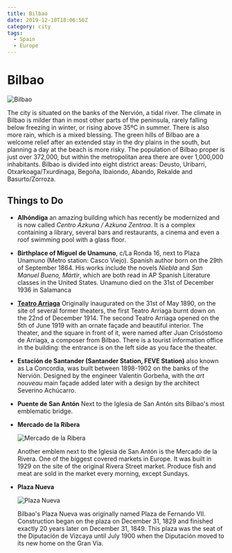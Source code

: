 ```yaml
---
title: Bilbao
date: 2019-12-10T18:06:56Z
category: city
tags:
  - Spain
  - Europe
---
```


# Bilbao <WishWidget country="ES" city="Bilbao" picture="https://wikitravel.org/upload/shared//thumb/7/7c/Arriaga.jpg/200px-Arriaga.jpg"></WishWidget>
![Bilbao](https://wikitravel.org/upload/shared//thumb/7/7c/Arriaga.jpg/200px-Arriaga.jpg)

The city is situated on the banks of the Nervión, a tidal river. The climate in Bilbao is milder than in most other parts of the peninsula, rarely falling below freezing in winter, or rising above 35ºC in summer. There is also more rain, which is a mixed blessing. The green hills of Bilbao are a welcome relief after an extended stay in the dry plains in the south, but planning a day at the beach is more risky. The population of Bilbao proper is just over 372,000, but within the metropolitan area there are over 1,000,000 inhabitants. Bilbao is divided into eight district areas: Deusto, Uribarri, Otxarkoaga/Txurdinaga, Begoña, Ibaiondo, Abando, Rekalde and Basurto/Zorroza.

## Things to Do

  - **Alhóndiga** <WishWidget country="ES" city="Bilbao" activity="Alhondiga"></WishWidget> an amazing
    building which has recently be modernized and is now called *Centro
    Azkuna / Azkuna Zentroa*. It is a complex containing a library,
    several bars and restaurants, a cinema and even a roof swimming pool
    with a glass floor.

  - **Birthplace of Miguel de Unamuno**<WishWidget country="ES" city="Bilbao" activity="Alhondiga"></WishWidget>, c/La Ronda 16, next to Plaza
    Unamuno (Metro station: Casco Viejo). Spanish author born on the
    29th of September 1864. His works include the novels *Niebla* and
    *San Manuel Bueno, Mártir*, which are both read in AP Spanish
    Literature classes in the United States. Unamuno died on the 31st of
    December 1936 in Salamanca

  - [**Teatro Arriaga**](http://www.teatroarriaga.com/)<WishWidget country="ES" city="Bilbao" activity="Teatro Arriaga"></WishWidget>
  	Originally inaugurated on the
    31st of May 1890, on the site of several former theaters, the first
    Teatro Arriaga burnt down on the 22nd of December 1914. The second
    Teatro Arriaga opened on the 5th of June 1919 with an ornate façade
    and beautiful interior. The theater, and the square in front of it,
    were named after Juan Crisóstomo de Arriaga, a composer from Bilbao.
    There is a tourist information office in the building: the entrance
    is on the left side as you face the theater.

<!-- end list -->

  - **Estación de Santander (Santander Station, FEVE Station)**<WishWidget country="ES" city="Bilbao" activity="Estación de Santander"></WishWidget> also
    known as La Concordia, was built between 1898-1902 on the banks of
    the Nervión. Designed by the engineer Valentín Gorbeña, with the
    *art nouveau* main façade added later with a design by the architect
    Severino Achúcarro.

<!-- end list -->

  - **Puente de San Antón**<WishWidget country="ES" city="Bilbao" activity="Puente de San Anton"></WishWidget> Next to the Iglesia de San Antón sits
    Bilbao's most emblematic bridge.


  - **Mercado de la Ribera**<WishWidget country="ES" city="Bilbao" activity="Mercado de la Ribera"></WishWidget>

	![Mercado de la Ribera](https://wikitravel.org/upload/shared//thumb/c/cf/MercadoRiberaBilbao.jpg/200px-MercadoRiberaBilbao.jpg)

	  Another emblem next to the Iglesia de San
    Antón is the Mercado de la Rivera. One of the biggest covered
    markets in Europe. It was built in 1929 on the site of the original
    Rivera Street market. Produce fish and meat are sold in the market
    every morning, except Sundays.

  - **Plaza Nueva**<WishWidget country="ES" city="Bilbao" activity="Plaza Nueva"></WishWidget>

    ![Plaza Nueva](https://wikitravel.org/upload/shared//thumb/b/b7/PlazaNuevaBilbao.jpg/200px-PlazaNuevaBilbao.jpg)

	  Bilbao's Plaza Nueva was originally named Plaza de Fernando VII. Construction began on the plaza on December 31, 1829
    and finished exactly 20 years later on December 31, 1849. This plaza
    was the seat of the Diputación de Vizcaya until July 1900 when the
    Diputación moved to its new home on the Gran Vía.
